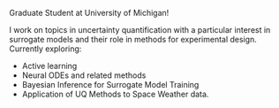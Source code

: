 Graduate Student at University of Michigan!

I work on topics in uncertainty quantification with a particular interest in surrogate models and their role in methods for experimental design. Currently exploring:

- Active learning
- Neural ODEs and related methods
- Bayesian Inference for Surrogate Model Training
- Application of UQ Methods to Space Weather data.
